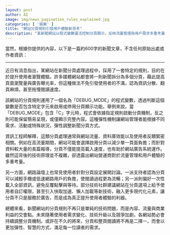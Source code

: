 ```yaml
---
layout: post
author: AI
image: img/news_pagination_rules_explained.jpg
categories: [ '娛樂' ]
title: "網站分頁規則引發用戶體驗新思考"
description: "某新聞網站以程式變數靈活控制分頁顯示，反映流量管理與用戶需求多重考量，也激起技術社群對分頁機制與現代化功能的討論。"
---
```

當然，根據你提供的內容，以下是一篇約600字的新聞文章，不含任何原始出處或作者資訊：

---

近日有消息指出，某網站在新聞分頁處理過程中，採用了一套特定的規則，目的在於提升使用者瀏覽體驗。許多媒體網站都會將一則新聞拆分為多個分頁，藉此提高頁面瀏覽量與廣告曝光率，但這種做法不免引發使用者的不滿，認為資訊分散、翻頁麻煩，甚至拖慢閱讀速度。

該網站的分頁規則運用了一個名為「DEBUG_MODE」的程式變數，透過判斷這個變數是否包含特定字元來啟用或停用分頁顯示功能。舉例來說，當「DEBUG_MODE」包含「C」字元時，程式會依據指定規則啟動分頁機制，反之則可能保留簡易呈現，或僅顯示完整內容。這種彈性機制讓網站管理者能根據不同需求、活動或特殊狀況，彈性調整新聞分頁方式。

資訊工程師解釋，這類分頁處理通常與網站流量、資料庫效能以及使用者反饋緊密相關。例如在高流量期間，網站可能會選擇啟用分頁以減少單一頁面負擔；而針對資料較大量的長篇報導，分頁不僅能提高載入速度，也有助於網站廣告系統運作。雖然這背後的技術原理並不複雜，卻透露出網站營運商對於流量管理和用戶體驗的多重考量。

另一方面，網路論壇上也常見使用者針對分頁設定展開討論。一派支持者認為分頁可以減輕手機或低速網路用戶的負擔，使閱讀過程更為流暢；另一派則偏好一次性載入全部資訊，避免反覆點擊與等待。部分技術社群建議網站在分頁選項上給予使用者自訂權限，甚至引入快取加速、懶人加載等新技術，融入更多現代化元素，讓分頁不只是服務於廣告，而是成為真正提升使用者體驗的利器。

總體來看，新聞網站的分頁規則不再只是單純的技術問題，而是內容、流量與商業利益的交會點。未來隨著使用者需求變化、技術升級以及競爭加劇，各網站勢必會持續調整分頁機制。或許在不久的將來，分頁和整頁閱讀將不再是二擇一，而會以更加彈性、智慧的方式，滿足每一位讀者的需求。
